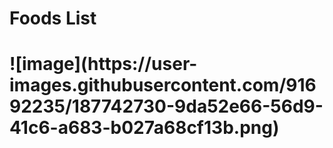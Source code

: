 <h1>Foods List<h1> 
![image](https://user-images.githubusercontent.com/91692235/187742730-9da52e66-56d9-41c6-a683-b027a68cf13b.png)

